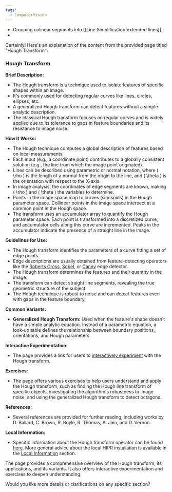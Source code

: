 ```yaml
---
tags:
  - ComputerVision
---
```


- Grouping colinear segments into [[Line Simplification|extended lines]].
-
Certainly! Here's an explanation of the content from the provided page titled "Hough Transform":

### Hough Transform

**Brief Description:**
- The Hough transform is a technique used to isolate features of specific shapes within an image.
- It's commonly used for detecting regular curves like lines, circles, ellipses, etc.
- A generalized Hough transform can detect features without a simple analytic description.
- The classical Hough transform focuses on regular curves and is widely applied due to its tolerance to gaps in feature boundaries and its resistance to image noise.

**How It Works:**
- The Hough technique computes a global description of features based on local measurements.
- Each input (e.g., a coordinate point) contributes to a globally consistent solution (e.g., the line from which the image point originated).
- Lines can be described using parametric or normal notation, where \( \rho \) is the length of a normal from the origin to the line, and \( \theta \) is the orientation with respect to the X-axis.
- In image analysis, the coordinates of edge segments are known, making \( \rho \) and \( \theta \) the variables to determine.
- Points in the image space map to curves (sinusoids) in the Hough parameter space. Collinear points in the image space intersect at a common point in the Hough space.
- The transform uses an accumulator array to quantify the Hough parameter space. Each point is transformed into a discretized curve, and accumulator cells along this curve are incremented. Peaks in the accumulator indicate the presence of a straight line in the image.

**Guidelines for Use:**
- The Hough transform identifies the parameters of a curve fitting a set of edge points.
- Edge descriptions are usually obtained from feature-detecting operators like the [Roberts Cross](roberts.htm), [Sobel](sobel.htm), or [Canny](canny.htm) edge detector.
- The Hough transform determines the features and their quantity in the image.
- The transform can detect straight line segments, revealing the true geometric structure of the subject.
- The Hough technique is robust to noise and can detect features even with gaps in the feature boundary.

**Common Variants:**
- **Generalized Hough Transform:** Used when the feature's shape doesn't have a simple analytic equation. Instead of a parametric equation, a look-up table defines the relationship between boundary positions, orientations, and Hough parameters.

**Interactive Experimentation:**
- The page provides a link for users to [interactively experiment](houghdemo.htm) with the Hough transform.

**Exercises:**
- The page offers various exercises to help users understand and apply the Hough transform, such as finding the Hough line transform of specific objects, investigating the algorithm's robustness to image noise, and using the generalized Hough transform to detect octagons.

**References:**
- Several references are provided for further reading, including works by D. Ballard, C. Brown, R. Boyle, R. Thomas, A. Jain, and D. Vernon.

**Local Information:**
- Specific information about the Hough transform operator can be found [here](local/hough.txt). More general advice about the local HIPR installation is available in the [Local Information](local.htm) section.

The page provides a comprehensive overview of the Hough transform, its applications, and its variants. It also offers interactive experimentation and exercises to deepen understanding.

Would you like more details or clarifications on any specific section?
